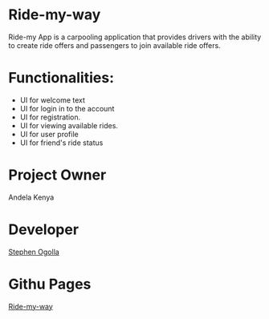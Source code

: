 # Ride-my-way
Ride-my App is a carpooling application that provides drivers with the ability to create ride offers and passengers to join available ride offers.
# Functionalities:
* UI for welcome text
* UI for login in to the account
* UI for registration.
* UI for viewing available rides.
* UI for user profile
* UI for friend's ride status
# Project Owner
   Andela Kenya

# Developer
   [Stephen Ogolla](https://github.com/Ogollah/)

# Githu Pages
 [Ride-my-way](https://ogollah.github.io/Ride-my-way/)